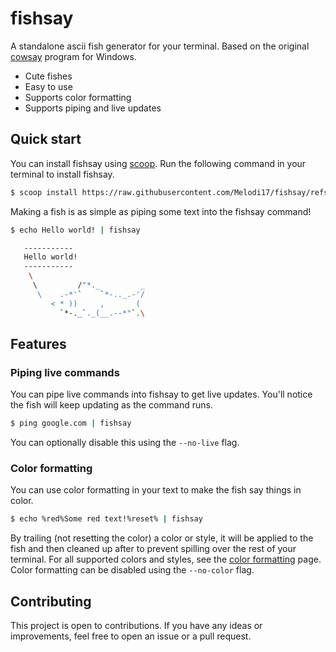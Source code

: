 ﻿# fishsay
A standalone ascii fish generator for your terminal. Based on the original [cowsay](https://en.wikipedia.org/wiki/Cowsay) program for Windows.

- Cute fishes
- Easy to use
- Supports color formatting
- Supports piping and live updates

## Quick start
You can install fishsay using [scoop](https://scoop.sh/). Run the following command in your terminal to install fishsay.
```bash
$ scoop install https://raw.githubusercontent.com/Melodi17/fishsay/refs/heads/master/deploy/fishsay.json
```

Making a fish is as simple as piping some text into the fishsay command!
```bash
$ echo Hello world! | fishsay

   -----------
   Hello world!
   -----------
    \
     \         /"*._         _
      \    .-*'`    `*-.._.-'/
         < * ))     ,       (
           `*-._`._(__.--*"`.\
```

## Features
### Piping live commands
You can pipe live commands into fishsay to get live updates. You'll notice the fish will keep updating as the command runs.
```bash
$ ping google.com | fishsay
```
You can optionally disable this using the `--no-live` flag.

### Color formatting
You can use color formatting in your text to make the fish say things in color.
```bash
$ echo %red%Some red text!%reset% | fishsay
```
By trailing (not resetting the color) a color or style, it will be applied to the fish and then cleaned up after to prevent spilling over the rest of your terminal.
For all supported colors and styles, see the [color formatting](https://github.com/Melodi17/fishsay/blob/master/FISHSAY_FORMATTING.md) page.
Color formatting can be disabled using the `--no-color` flag.


## Contributing
This project is open to contributions. If you have any ideas or improvements, feel free to open an issue or a pull request.